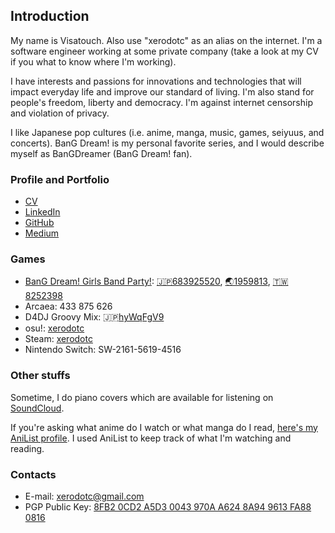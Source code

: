 ## Introduction

My name is Visatouch. Also use "xerodotc" as an alias on the internet.
I'm a software engineer working at some private company 
(take a look at my CV if you what to know where I'm working).

I have interests and passions for innovations and technologies that will impact everyday life
and improve our standard of living. I'm also stand for people's freedom, liberty and democracy.
I'm against internet censorship and violation of privacy.

I like Japanese pop cultures (i.e. anime, manga, music, games, seiyuus, and concerts).
BanG Dream! is my personal favorite series, and I would describe myself as BanGDreamer (BanG Dream! fan).

### Profile and Portfolio

- [CV](https://vi.satou.ch/cv)
- [LinkedIn](https://www.linkedin.com/in/visatouch)
- [GitHub](https://github.com/xerodotc)
- [Medium](https://medium.com/@xerodotc)

### Games

- [BanG Dream! Girls Band Party!](https://bestdori.com/community/user/xerodotc): [🇯🇵683925520](https://bestdori.com/tool/playersearch/jp/68392552), [🌏1959813](https://bestdori.com/tool/playersearch/en/1959813), [🇹🇼8252398](https://bestdori.com/tool/playersearch/tw/8252398)
- Arcaea: 433 875 626
- D4DJ Groovy Mix: 🇯🇵[hyWqFgV9](https://stfg.adj.st/groovy-mix?adjust_t=rnvk8ex&engagement_type=fallback_click&fallback=https%3A%2F%2Fd4dj.bushimo.jp%2F&adj_deeplink_js=1&p=ktRiGMYAAAAa8AmUAM4AAbf0r-OBl-OCjeOBqeOBhuOBl6A)
- osu!: [xerodotc](https://osu.ppy.sh/users/524072)
- Steam: [xerodotc](https://steamcommunity.com/id/xerodotc/)
- Nintendo Switch: SW-2161-5619-4516

### Other stuffs

Sometime, I do piano covers which are available for listening on [SoundCloud](https://soundcloud.com/xerodotc).

If you're asking what anime do I watch or what manga do I read, [here's my AniList profile](https://anilist.co/user/xerodotc).
I used AniList to keep track of what I'm watching and reading.

### Contacts

- E-mail: [xerodotc@gmail.com](mailto:xerodotc@gmail.com)
- PGP Public Key: [8FB2 0CD2 A5D3 0043 970A A624 8A94 9613 FA88 0816](https://keybase.io/xerodotc/pgp_keys.asc)
